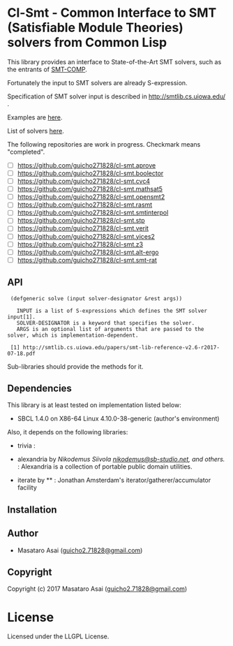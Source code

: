 
# Cl-Smt - Common Interface to SMT (Satisfiable Module Theories) solvers from Common Lisp

This library provides an interface to State-of-the-Art SMT solvers,
such as the entrants of [SMT-COMP](http://smtcomp.sourceforge.net/2017/).

Fortunately the input to SMT solvers are already S-expression.

Specification of SMT solver input is described in http://smtlib.cs.uiowa.edu/ .

Examples are [here](http://smtlib.cs.uiowa.edu/examples.shtml).

List of solvers [here](http://smtlib.cs.uiowa.edu/solvers.shtml).

The following repositories are work in progress. Checkmark means "completed".

* [ ] https://github.com/guicho271828/cl-smt.aprove
* [ ] https://github.com/guicho271828/cl-smt.boolector
* [ ] https://github.com/guicho271828/cl-smt.cvc4
* [ ] https://github.com/guicho271828/cl-smt.mathsat5
* [ ] https://github.com/guicho271828/cl-smt.opensmt2
* [ ] https://github.com/guicho271828/cl-smt.rasmt
* [ ] https://github.com/guicho271828/cl-smt.smtinterpol
* [ ] https://github.com/guicho271828/cl-smt.stp
* [ ] https://github.com/guicho271828/cl-smt.verit
* [ ] https://github.com/guicho271828/cl-smt.yices2
* [ ] https://github.com/guicho271828/cl-smt.z3
* [ ] https://github.com/guicho271828/cl-smt.alt-ergo
* [ ] https://github.com/guicho271828/cl-smt.smt-rat

## API

     (defgeneric solve (input solver-designator &rest args))

       INPUT is a list of S-expressions which defines the SMT solver input[1].
       SOLVER-DESIGNATOR is a keyword that specifies the solver.
       ARGS is an optional list of arguments that are passed to the solver, which is implementation-dependent.
     
     [1] http://smtlib.cs.uiowa.edu/papers/smt-lib-reference-v2.6-r2017-07-18.pdf

Sub-libraries should provide the methods for it.

## Dependencies
This library is at least tested on implementation listed below:

+ SBCL 1.4.0 on X86-64 Linux 4.10.0-38-generic (author's environment)

Also, it depends on the following libraries:

+ trivia :
    
+ alexandria by *Nikodemus Siivola <nikodemus@sb-studio.net>, and others.* :
    Alexandria is a collection of portable public domain utilities.
+ iterate by ** :
    Jonathan Amsterdam's iterator/gatherer/accumulator facility

## Installation

## Author

* Masataro Asai (guicho2.71828@gmail.com)

## Copyright

Copyright (c) 2017 Masataro Asai (guicho2.71828@gmail.com)

# License

Licensed under the LLGPL License.



